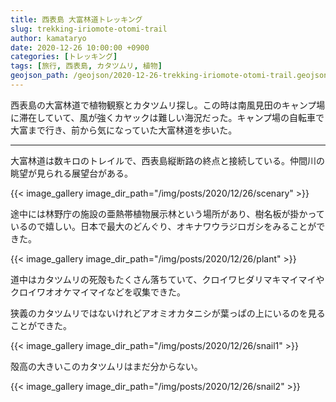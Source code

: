 ```yaml
---
title: 西表島 大富林道トレッキング
slug: trekking-iriomote-otomi-trail
author: kamataryo
date: 2020-12-26 10:00:00 +0900
categories: [トレッキング]
tags: [旅行, 西表島, カタツムリ, 植物]
geojson_path: /geojson/2020-12-26-trekking-iriomote-otomi-trail.geojson
---
```

西表島の大富林道で植物観察とカタツムリ探し。この時は南風見田のキャンプ場に滞在していて、風が強くカヤックは難しい海況だった。キャンプ場の自転車で大富まで行き、前から気になっていた大富林道を歩いた。


---
大富林道は数キロのトレイルで、西表島縦断路の終点と接続している。仲間川の眺望が見られる展望台がある。

{{< image_gallery image_dir_path="/img/posts/2020/12/26/scenary" >}}

途中には林野庁の施設の亜熱帯植物展示林という場所があり、樹名板が掛かっているので嬉しい。日本で最大のどんぐり、オキナワウラジロガシをみることができた。

{{< image_gallery image_dir_path="/img/posts/2020/12/26/plant" >}}

道中はカタツムリの死殻もたくさん落ちていて、クロイワヒダリマキマイマイやクロイワオオケマイマイなどを収集できた。

狭義のカタツムリではないけれどアオミオカタニシが葉っぱの上にいるのを見ることができた。

{{< image_gallery image_dir_path="/img/posts/2020/12/26/snail1" >}}

殻高の大きいこのカタツムリはまだ分からない。

{{< image_gallery image_dir_path="/img/posts/2020/12/26/snail2" >}}
